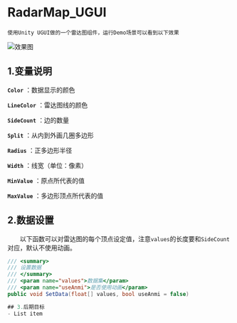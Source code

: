 # RadarMap_UGUI
    使用Unity UGUI做的一个雷达图组件，运行Demo场景可以看到以下效果


![效果图](https://github.com/xdedzl/RadarMap_UGUI/blob/master/Res/DemoAnim.gif)

## 1.变量说明
**`Color`** ：数据显示的颜色

**`LineColor`** ：雷达图线的颜色

**`SideCount`** ：边的数量

**`Split`** ：从内到外画几圈多边形

**`Radius`** ：正多边形半径

**`Width`** ：线宽（单位：像素）

**`MinValue`** ：原点所代表的值

**`MaxValue`** ：多边形顶点所代表的值

## 2.数据设置

&emsp;&emsp;以下函数可以对雷达图的每个顶点设定值，注意`values`的长度要和`SideCount`对应，默认不使用动画。

```csharp
/// <summary>
/// 设置数据
/// </summary>
/// <param name="values">数据集</param>
/// <param name="useAnmi">是否使用动画</param>
public void SetData(float[] values, bool useAnmi = false)

## 3.后期目标
- List item
